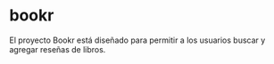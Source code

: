 # bookr
El proyecto Bookr está diseñado para permitir a los usuarios buscar y agregar reseñas de libros. 
